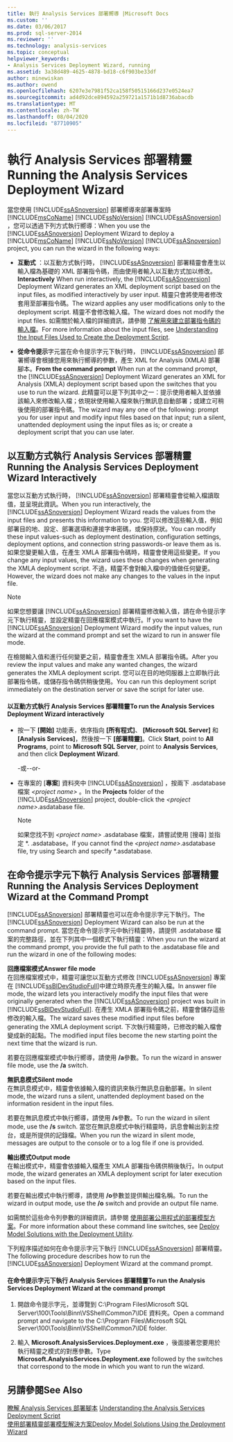 ```yaml
---
title: 執行 Analysis Services 部署嚮導 |Microsoft Docs
ms.custom: ''
ms.date: 03/06/2017
ms.prod: sql-server-2014
ms.reviewer: ''
ms.technology: analysis-services
ms.topic: conceptual
helpviewer_keywords:
- Analysis Services Deployment Wizard, running
ms.assetid: 3a38d489-4625-4878-bd18-c6f903be33df
author: minewiskan
ms.author: owend
ms.openlocfilehash: 6207e3e7981f52ca158f50515166d237e0524ea7
ms.sourcegitcommit: ad4d92dce894592a259721a1571b1d8736abacdb
ms.translationtype: MT
ms.contentlocale: zh-TW
ms.lasthandoff: 08/04/2020
ms.locfileid: "87710905"
---
```

# <a name="running-the-analysis-services-deployment-wizard"></a><span data-ttu-id="d7226-102">執行 Analysis Services 部署精靈</span><span class="sxs-lookup"><span data-stu-id="d7226-102">Running the Analysis Services Deployment Wizard</span></span>
  <span data-ttu-id="d7226-103">當您使用 [!INCLUDE[ssASnoversion](../../includes/ssasnoversion-md.md)] 部署嚮導來部署專案時 [!INCLUDE[msCoName](../../includes/msconame-md.md)] [!INCLUDE[ssNoVersion](../../includes/ssnoversion-md.md)] [!INCLUDE[ssASnoversion](../../includes/ssasnoversion-md.md)] ，您可以透過下列方式執行嚮導：</span><span class="sxs-lookup"><span data-stu-id="d7226-103">When you use the [!INCLUDE[ssASnoversion](../../includes/ssasnoversion-md.md)] Deployment Wizard to deploy a [!INCLUDE[msCoName](../../includes/msconame-md.md)] [!INCLUDE[ssNoVersion](../../includes/ssnoversion-md.md)] [!INCLUDE[ssASnoversion](../../includes/ssasnoversion-md.md)] project, you can run the wizard in the following ways:</span></span>  
  
-   <span data-ttu-id="d7226-104">**互動式** ：以互動方式執行時， [!INCLUDE[ssASnoversion](../../includes/ssasnoversion-md.md)] 部署精靈會產生以輸入檔為基礎的 XML 部署指令碼，而由使用者輸入以互動方式加以修改。</span><span class="sxs-lookup"><span data-stu-id="d7226-104">**Interactively** When run interactively, the [!INCLUDE[ssASnoversion](../../includes/ssasnoversion-md.md)] Deployment Wizard generates an XML deployment script based on the input files, as modified interactively by user input.</span></span> <span data-ttu-id="d7226-105">精靈只會將使用者修改套用至部署指令碼。</span><span class="sxs-lookup"><span data-stu-id="d7226-105">The wizard applies any user modifications only to the deployment script.</span></span> <span data-ttu-id="d7226-106">精靈不會修改輸入檔。</span><span class="sxs-lookup"><span data-stu-id="d7226-106">The wizard does not modify the input files.</span></span> <span data-ttu-id="d7226-107">如需關於輸入檔的詳細資訊，請參閱 [了解用來建立部署指令碼的輸入檔](deployment-script-files-input-used-to-create-deployment-script.md)。</span><span class="sxs-lookup"><span data-stu-id="d7226-107">For more information about the input files, see [Understanding the Input Files Used to Create the Deployment Script](deployment-script-files-input-used-to-create-deployment-script.md).</span></span>  
  
-   <span data-ttu-id="d7226-108">**從命令提示**字元當在命令提示字元下執行時， [!INCLUDE[ssASnoversion](../../includes/ssasnoversion-md.md)] 部署嚮導會根據您用來執行嚮導的參數，產生 XML for Analysis (XMLA) 部署腳本。</span><span class="sxs-lookup"><span data-stu-id="d7226-108">**From the command prompt** When run at the command prompt, the [!INCLUDE[ssASnoversion](../../includes/ssasnoversion-md.md)] Deployment Wizard generates an XML for Analysis (XMLA) deployment script based upon the switches that you use to run the wizard.</span></span> <span data-ttu-id="d7226-109">此精靈可以是下列其中之一：提示使用者輸入並依據該輸入來修改輸入檔；依現狀使用輸入檔來執行無訊息自動部署；或建立可稍後使用的部署指令碼。</span><span class="sxs-lookup"><span data-stu-id="d7226-109">The wizard may any one of the following: prompt you for user input and modify input files based on that input; run a silent, unattended deployment using the input files as is; or create a deployment script that you can use later.</span></span>  
  
## <a name="running-the-analysis-services-deployment-wizard-interactively"></a><span data-ttu-id="d7226-110">以互動方式執行 Analysis Services 部署精靈</span><span class="sxs-lookup"><span data-stu-id="d7226-110">Running the Analysis Services Deployment Wizard Interactively</span></span>  
 <span data-ttu-id="d7226-111">當您以互動方式執行時， [!INCLUDE[ssASnoversion](../../includes/ssasnoversion-md.md)] 部署精靈會從輸入檔讀取值，並呈現此資訊。</span><span class="sxs-lookup"><span data-stu-id="d7226-111">When you run interactively, the [!INCLUDE[ssASnoversion](../../includes/ssasnoversion-md.md)] Deployment Wizard reads the values from the input files and presents this information to you.</span></span> <span data-ttu-id="d7226-112">您可以修改這些輸入值，例如部署目的地、設定、部署選項和連接字串密碼，或保持原狀。</span><span class="sxs-lookup"><span data-stu-id="d7226-112">You can modify these input values-such as deployment destination, configuration settings, deployment options, and connection string passwords-or leave them as is.</span></span> <span data-ttu-id="d7226-113">如果您變更輸入值，在產生 XMLA 部署指令碼時，精靈會使用這些變更。</span><span class="sxs-lookup"><span data-stu-id="d7226-113">If you change any input values, the wizard uses these changes when generating the XMLA deployment script.</span></span> <span data-ttu-id="d7226-114">不過，精靈不會對輸入檔中的值做任何變更。</span><span class="sxs-lookup"><span data-stu-id="d7226-114">However, the wizard does not make any changes to the values in the input file.</span></span>  
  
> [!NOTE]  
>  <span data-ttu-id="d7226-115">如果您想要讓 [!INCLUDE[ssASnoversion](../../includes/ssasnoversion-md.md)] 部署精靈修改輸入值，請在命令提示字元下執行精靈，並設定精靈在回應檔案模式中執行。</span><span class="sxs-lookup"><span data-stu-id="d7226-115">If you want to have the [!INCLUDE[ssASnoversion](../../includes/ssasnoversion-md.md)] Deployment Wizard modify the input values, run the wizard at the command prompt and set the wizard to run in answer file mode.</span></span>  
  
 <span data-ttu-id="d7226-116">在檢閱輸入值和進行任何變更之前，精靈會產生 XMLA 部署指令碼。</span><span class="sxs-lookup"><span data-stu-id="d7226-116">After you review the input values and make any wanted changes, the wizard generates the XMLA deployment script.</span></span> <span data-ttu-id="d7226-117">您可以在目的地伺服器上立即執行此部署指令碼，或儲存指令碼供稍後使用。</span><span class="sxs-lookup"><span data-stu-id="d7226-117">You can run this deployment script immediately on the destination server or save the script for later use.</span></span>  
  
#### <a name="to-run-the-analysis-services-deployment-wizard-interactively"></a><span data-ttu-id="d7226-118">以互動方式執行 Analysis Services 部署精靈</span><span class="sxs-lookup"><span data-stu-id="d7226-118">To run the Analysis Services Deployment Wizard interactively</span></span>  
  
-   <span data-ttu-id="d7226-119">按一下 **[開始]** 功能表，依序指向 **[所有程式]**、 **[Microsoft SQL Server]** 和 **[Analysis Services]**，然後按一下 **[部署精靈]**。</span><span class="sxs-lookup"><span data-stu-id="d7226-119">Click **Start**, point to **All Programs**, point to **Microsoft SQL Server**, point to **Analysis Services**, and then click **Deployment Wizard**.</span></span>  
  
     <span data-ttu-id="d7226-120">-或-</span><span class="sxs-lookup"><span data-stu-id="d7226-120">-or-</span></span>  
  
-   <span data-ttu-id="d7226-121">在專案的 [**專案**] 資料夾中 [!INCLUDE[ssASnoversion](../../includes/ssasnoversion-md.md)] ，按兩下 .asdatabase 檔案 *\<project name>* 。</span><span class="sxs-lookup"><span data-stu-id="d7226-121">In the **Projects** folder of the [!INCLUDE[ssASnoversion](../../includes/ssasnoversion-md.md)] project, double-click the *\<project name>*.asdatabase file.</span></span>  
  
    > [!NOTE]  
    >  <span data-ttu-id="d7226-122">如果您找不到 *\<project name>* .asdatabase 檔案，請嘗試使用 [搜尋] 並指定 \*. .asdatabase。</span><span class="sxs-lookup"><span data-stu-id="d7226-122">If you cannot find the *\<project name>*.asdatabase file, try using Search and specify \*.asdatabase.</span></span>  
  
## <a name="running-the-analysis-services-deployment-wizard-at-the-command-prompt"></a><span data-ttu-id="d7226-123">在命令提示字元下執行 Analysis Services 部署精靈</span><span class="sxs-lookup"><span data-stu-id="d7226-123">Running the Analysis Services Deployment Wizard at the Command Prompt</span></span>  
 <span data-ttu-id="d7226-124">[!INCLUDE[ssASnoversion](../../includes/ssasnoversion-md.md)] 部署精靈也可以在命令提示字元下執行。</span><span class="sxs-lookup"><span data-stu-id="d7226-124">The [!INCLUDE[ssASnoversion](../../includes/ssasnoversion-md.md)] Deployment Wizard can also be run at the command prompt.</span></span> <span data-ttu-id="d7226-125">當您在命令提示字元中執行精靈時，請提供 .asdatabase 檔案的完整路徑，並在下列其中一個模式下執行精靈：</span><span class="sxs-lookup"><span data-stu-id="d7226-125">When you run the wizard at the command prompt, you provide the full path to the .asdatabase file and  run the wizard in one of the following modes:</span></span>  
  
 <span data-ttu-id="d7226-126">**回應檔案模式**</span><span class="sxs-lookup"><span data-stu-id="d7226-126">**Answer file mode**</span></span>  
 <span data-ttu-id="d7226-127">在回應檔案模式中，精靈可讓您以互動方式修改 [!INCLUDE[ssASnoversion](../../includes/ssasnoversion-md.md)] 專案在 [!INCLUDE[ssBIDevStudioFull](../../includes/ssbidevstudiofull-md.md)]中建立時原先產生的輸入檔。</span><span class="sxs-lookup"><span data-stu-id="d7226-127">In answer file mode, the wizard lets you interactively modify the input files that were originally generated when the [!INCLUDE[ssASnoversion](../../includes/ssasnoversion-md.md)] project was built in [!INCLUDE[ssBIDevStudioFull](../../includes/ssbidevstudiofull-md.md)].</span></span> <span data-ttu-id="d7226-128">在產生 XMLA 部署指令碼之前，精靈會儲存這些修改的輸入檔。</span><span class="sxs-lookup"><span data-stu-id="d7226-128">The wizard saves these modified input files before generating the XMLA deployment script.</span></span> <span data-ttu-id="d7226-129">下次執行精靈時，已修改的輸入檔會變成新的起點。</span><span class="sxs-lookup"><span data-stu-id="d7226-129">The modified input files become the new starting point the next time that the wizard is run.</span></span>  
  
 <span data-ttu-id="d7226-130">若要在回應檔案模式中執行嚮導，請使用 **/a**參數。</span><span class="sxs-lookup"><span data-stu-id="d7226-130">To run the wizard in answer file mode, use the **/a** switch.</span></span>  
  
 <span data-ttu-id="d7226-131">**無訊息模式**</span><span class="sxs-lookup"><span data-stu-id="d7226-131">**Silent mode**</span></span>  
 <span data-ttu-id="d7226-132">在無訊息模式中，精靈會依據輸入檔的資訊來執行無訊息自動部署。</span><span class="sxs-lookup"><span data-stu-id="d7226-132">In silent mode, the wizard runs a silent, unattended deployment based on the information resident in the input files.</span></span>  
  
 <span data-ttu-id="d7226-133">若要在無訊息模式中執行嚮導，請使用 **/s**參數。</span><span class="sxs-lookup"><span data-stu-id="d7226-133">To run the wizard in silent mode, use the **/s** switch.</span></span> <span data-ttu-id="d7226-134">當您在無訊息模式中執行精靈時，訊息會輸出到主控台，或是所提供的記錄檔。</span><span class="sxs-lookup"><span data-stu-id="d7226-134">When you run the wizard in silent mode, messages are output to the console or to a log file if one is provided.</span></span>  
  
 <span data-ttu-id="d7226-135">**輸出模式**</span><span class="sxs-lookup"><span data-stu-id="d7226-135">**Output mode**</span></span>  
 <span data-ttu-id="d7226-136">在輸出模式中，精靈會依據輸入檔產生 XMLA 部署指令碼供稍後執行。</span><span class="sxs-lookup"><span data-stu-id="d7226-136">In output mode, the wizard generates an XMLA deployment script for later execution based on the input files.</span></span>  
  
 <span data-ttu-id="d7226-137">若要在輸出模式中執行嚮導，請使用 **/o**參數並提供輸出檔名稱。</span><span class="sxs-lookup"><span data-stu-id="d7226-137">To run the wizard in output mode, use the **/o** switch and provide an output file name.</span></span>  
  
 <span data-ttu-id="d7226-138">如需關於這些命令列參數的詳細資訊，請參閱 [使用部署公用程式的部署模型方案](deploy-model-solutions-with-the-deployment-utility.md)。</span><span class="sxs-lookup"><span data-stu-id="d7226-138">For more information about these command line switches, see [Deploy Model Solutions with the Deployment Utility](deploy-model-solutions-with-the-deployment-utility.md).</span></span>  
  
 <span data-ttu-id="d7226-139">下列程序描述如何在命令提示字元下執行 [!INCLUDE[ssASnoversion](../../includes/ssasnoversion-md.md)] 部署精靈。</span><span class="sxs-lookup"><span data-stu-id="d7226-139">The following procedure describes how to run the [!INCLUDE[ssASnoversion](../../includes/ssasnoversion-md.md)] Deployment Wizard at the command prompt.</span></span>  
  
#### <a name="to-run-the-analysis-services-deployment-wizard-at-the-command-prompt"></a><span data-ttu-id="d7226-140">在命令提示字元下執行 Analysis Services 部署精靈</span><span class="sxs-lookup"><span data-stu-id="d7226-140">To run the Analysis Services Deployment Wizard at the command prompt</span></span>  
  
1.  <span data-ttu-id="d7226-141">開啟命令提示字元，並導覽到 C:\Program Files\Microsoft SQL Server\100\Tools\Binn\VSShell\Common7\IDE 資料夾。</span><span class="sxs-lookup"><span data-stu-id="d7226-141">Open a command prompt and navigate to the C:\Program Files\Microsoft SQL Server\100\Tools\Binn\VSShell\Common7\IDE folder.</span></span>  
  
2.  <span data-ttu-id="d7226-142">輸入 **Microsoft.AnalysisServices.Deployment.exe** ，後面接著您要用於執行精靈之模式的對應參數。</span><span class="sxs-lookup"><span data-stu-id="d7226-142">Type **Microsoft.AnalysisServices.Deployment.exe** followed by the switches that correspond to the mode in which you want to run the wizard.</span></span>  
  
## <a name="see-also"></a><span data-ttu-id="d7226-143">另請參閱</span><span class="sxs-lookup"><span data-stu-id="d7226-143">See Also</span></span>  
 <span data-ttu-id="d7226-144">[瞭解 Analysis Services 部署腳本](understanding-the-analysis-services-deployment-script.md) </span><span class="sxs-lookup"><span data-stu-id="d7226-144">[Understanding the Analysis Services Deployment Script](understanding-the-analysis-services-deployment-script.md) </span></span>  
 [<span data-ttu-id="d7226-145">使用部署精靈部署模型解決方案</span><span class="sxs-lookup"><span data-stu-id="d7226-145">Deploy Model Solutions Using the Deployment Wizard</span></span>](deploy-model-solutions-using-the-deployment-wizard.md)  
  
  
